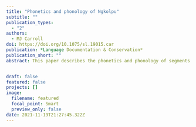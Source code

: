 ```yaml
---
title: "Phonetics and phonology of Ngkolpu"
subtitle: ""
publication_types:
  - "2"
authors:
  - MJ Carroll
doi: https://doi.org/10.1075/sl.19015.car
publication: *Language Documentation & Conservation*
publication_short: ""
abstract: This paper describes the phonetics and phonology of segments in Ngkolmpu, a language spoken in the Merauke region of Indonesian Papua. The language is a member of the the Tonda-Kanum branch of the Yam family and displays a fairly typical segmental inventory for a Yam language with some notable exceptions. There are sixteen phonemic consonantal segments. As commonly found in Papuan languages, the primary manner distinction of stops is between voiceless oral stops and prenasalised stops. Rather unusually, both the plain oral stops and the prenasalised stops are voiceless for the oral period of the articulation. There are seven phonemic vowels and one epenthetic vowel whose distribution is phonotactically determined.


draft: false
featured: false
projects: []
image:
  filename: featured
  focal_point: Smart
  preview_only: false
date: 2021-11-19T21:27:45.322Z
---
```

>
